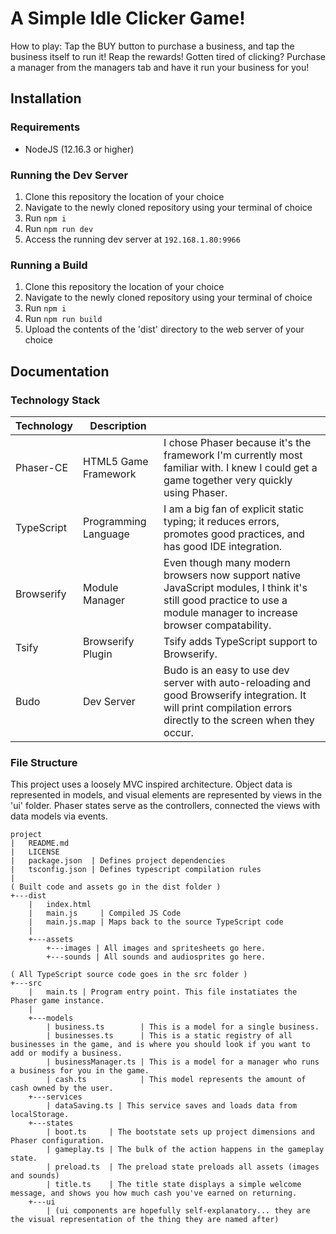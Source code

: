 # A Simple Idle Clicker Game!
How to play: Tap the BUY button to purchase a business, and tap the business itself to run it! Reap the rewards!
Gotten tired of clicking? Purchase a manager from the managers tab and have it run your business for you!

## Installation
### Requirements
 - NodeJS (12.16.3 or higher)
### Running the Dev Server
 1. Clone this repository the location of your choice
 2. Navigate to the newly cloned repository using your terminal of choice
 3. Run `npm i`
 4. Run `npm run dev`
 5. Access the running dev server at `192.168.1.80:9966`
### Running a Build
 1. Clone this repository the location of your choice
 2. Navigate to the newly cloned repository using your terminal of choice
 3. Run `npm i`
 4. Run `npm run build`
 5. Upload the contents of the 'dist' directory to the web server of your choice

## Documentation
### Technology Stack
| Technology | Description          |           |
|------------|----------------------|-----------|
| Phaser-CE  | HTML5 Game Framework | I chose Phaser because it's the framework I'm currently most familiar with. I knew I could get a game together very quickly using Phaser. |
| TypeScript | Programming Language | I am a big fan of explicit static typing; it reduces errors, promotes good practices, and has good IDE integration. |
| Browserify | Module Manager       | Even though many modern browsers now support native JavaScript modules, I think it's still good practice to use a module manager to increase browser compatability. |
| Tsify      | Browserify Plugin    | Tsify adds TypeScript support to Browserify. |
| Budo       | Dev Server           | Budo is an easy to use dev server with auto-reloading and good Browserify integration. It will print compilation errors directly to the screen when they occur. |
### File Structure
This project uses a loosely MVC inspired architecture. Object data is represented in models,
and visual elements are represented by views in the 'ui' folder. Phaser states serve as the
controllers, connected the views with data models via events.
```
project
|   README.md
|   LICENSE
|	package.json  | Defines project dependencies
|	tsconfig.json | Defines typescript compilation rules
|
( Built code and assets go in the dist folder )
+---dist
    |   index.html
    |   main.js     | Compiled JS Code
    |   main.js.map | Maps back to the source TypeScript code
    |
    +---assets
        +---images | All images and spritesheets go here.
        +---sounds | All sounds and audiosprites go here.
    
( All TypeScript source code goes in the src folder )
+---src
    |   main.ts | Program entry point. This file instatiates the Phaser game instance.
    |
    +---models
		| business.ts        | This is a model for a single business.
		| businesses.ts      | This is a static registry of all businesses in the game, and is where you should look if you want to add or modify a business.
		| businessManager.ts | This is a model for a manager who runs a business for you in the game.
		| cash.ts            | This model represents the amount of cash owned by the user.
    +---services
		| dataSaving.ts | This service saves and loads data from localStorage.
    +---states
		| boot.ts     | The bootstate sets up project dimensions and Phaser configuration.
		| gameplay.ts | The bulk of the action happens in the gameplay state.
		| preload.ts  | The preload state preloads all assets (images and sounds)
		| title.ts    | The title state displays a simple welcome message, and shows you how much cash you've earned on returning.
    +---ui
		| (ui components are hopefully self-explanatory... they are the visual representation of the thing they are named after)
``` 
